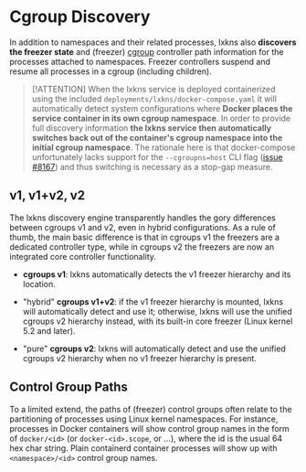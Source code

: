 # Cgroup Discovery

In addition to namespaces and their related processes, lxkns also **discovers
the freezer state** and (freezer)
[cgroup](https://man7.org/linux/man-pages/man7/cgroups.7.html) controller path
information for the processes attached to namespaces. Freezer controllers
suspend and resume all processes in a cgroup (including children).

> [!ATTENTION] When the lxkns service is deployed containerized using the included
> `deployments/lxkns/docker-compose.yaml` it will automatically detect system
> configurations where **Docker places the service container in its own cgroup
> namespace**. In order to provide full discovery information **the lxkns
> service then automatically switches back out of the container's cgroup
> namespace into the initial cgroup namespace**. The rationale here is that
> docker-compose unfortunately lacks support for the `--cgroupns=host` CLI flag
> ([issue #8167](https://github.com/docker/compose/issues/8167)) and thus
> switching is necessary as a stop-gap measure.

## v1, v1+v2, v2

The lxkns discovery engine transparently handles the gory differences between
cgroups v1 and v2, even in hybrid configurations. As a rule of thumb, the main
basic difference is that in cgroups v1 the freezers are a dedicated controller
type, while in cgroups v2 the freezers are now an integrated core controller
functionality.

- **cgroups v1**: lxkns automatically detects the v1 freezer hierarchy and its
  location.

- "hybrid" **cgroups v1+v2**: if the v1 freezer hierarchy is mounted, lxkns will
  automatically detect and use it; otherwise, lxkns will use the unified cgroups
  v2 hierarchy instead, with its built-in core freezer (Linux kernel 5.2 and
  later).

- "pure" **cgroups v2**: lxkns will automatically detect and use the unified
  cgroups v2 hierarchy when no v1 freezer hierarchy is present.

## Control Group Paths

To a limited extend, the paths of (freezer) control groups often relate to the
partitioning of processes using Linux kernel namespaces. For instance, processes
in Docker containers will show control group names in the form of `docker/<id>`
(or `docker-<id>.scope`, or ...), where the id is the usual 64 hex char string.
Plain containerd container processes will show up with `<namespace>/<id>`
control group names.
